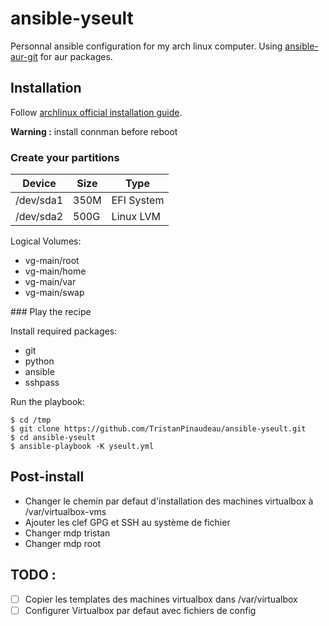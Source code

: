 # ansible-yseult

Personnal ansible configuration for my arch linux computer.
Using [ansible-aur-git](https://github.com/kewlfft/ansible-aur) for aur packages.

## Installation

Follow [archlinux official installation guide](https://wiki.archlinux.org/index.php/Installation_guide).

**Warning :** install connman before reboot

### Create your partitions

| Device    | Size | Type       |
|-----------|------|------------|
| /dev/sda1 | 350M | EFI System |
| /dev/sda2 | 500G | Linux LVM  |

Logical Volumes:
* vg-main/root
* vg-main/home
* vg-main/var
* vg-main/swap

### Play the recipe

Install required packages:
* git
* python
* ansible
* sshpass

Run the playbook:
```
$ cd /tmp
$ git clone https://github.com/TristanPinaudeau/ansible-yseult.git
$ cd ansible-yseult
$ ansible-playbook -K yseult.yml
```

## Post-install

* Changer le chemin par defaut d'installation des machines virtualbox à /var/virtualbox-vms
* Ajouter les clef GPG et SSH au système de fichier
* Changer mdp tristan
* Changer mdp root

## TODO :

- [ ] Copier les templates des machines virtualbox dans /var/virtualbox
- [ ] Configurer Virtualbox par defaut avec fichiers de config
